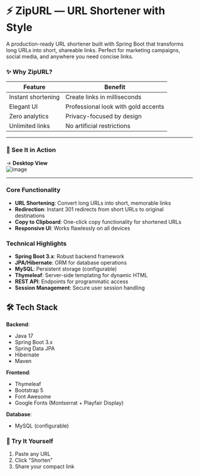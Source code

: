 # ⚡ ZipURL ― URL Shortener with Style  
A production-ready URL shortener built with Spring Boot that transforms long URLs into short, shareable links. 
Perfect for marketing campaigns, social media, and anywhere you need concise links.

### ✨ Why ZipURL?  
| Feature        | Benefit                          |
|---------------|----------------------------------|
| Instant shortening | Create links in milliseconds |
| Elegant UI    | Professional look with gold accents |
| Zero analytics | Privacy-focused by design      |
| Unlimited links | No artificial restrictions   |

---

### 🎨 See It in Action  
→ **Desktop View**  
![image](https://github.com/user-attachments/assets/9a8e8b38-0baa-484a-82f3-420d18175093)


---

### Core Functionality
- **URL Shortening**: Convert long URLs into short, memorable links
- **Redirection**: Instant 301 redirects from short URLs to original destinations
- **Copy to Clipboard**: One-click copy functionality for shortened URLs
- **Responsive UI**: Works flawlessly on all devices

### Technical Highlights
- **Spring Boot 3.x**: Robust backend framework
- **JPA/Hibernate**: ORM for database operations
- **MySQL**: Persistent storage (configurable)
- **Thymeleaf**: Server-side templating for dynamic HTML
- **REST API**: Endpoints for programmatic access
- **Session Management**: Secure user session handling

## 🛠️ Tech Stack

**Backend**:
- Java 17
- Spring Boot 3.x
- Spring Data JPA
- Hibernate
- Maven

**Frontend**:
- Thymeleaf
- Bootstrap 5
- Font Awesome
- Google Fonts (Montserrat + Playfair Display)

**Database**:
- MySQL (configurable)

### 🚀 Try It Yourself  
1. Paste any URL  
2. Click "Shorten"  
3. Share your compact link  

